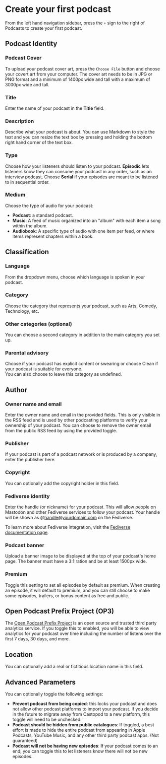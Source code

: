 # Create your first podcast

From the left hand navigation sidebar, press the `+` sign to the right of Podcasts to create your first podcast.

## Podcast Identity

### Podcast Cover

To upload your podcast cover art, press the `Choose File` button and choose your covert art from your computer.  The 
cover art needs to be in JPG or PNG format and a minimum of 1400px wide and tall with a maximum of 3000px wide and 
tall.

### Title
Enter the name of your podcast in the **Title** field.

### Description

Describe what your podcast is about.  You can use Markdown to style the text and you can resize the text box by
pressing and holding the bottom right hand corner of the text box.

### Type

Choose how your listeners should listen to your podcast.  **Episodic** lets listeners know they can consume your podcast 
in any order, such as an interview podcast.  Choose **Serial** if your episodes are meant to be listened to in 
sequential order.

### Medium

Choose the type of audio for your podcast:

* **Podcast**: a standard podcast.
* **Music**: A feed of music organized into an "album" with each item a song within the album.
* **Audiobook**: A specific type of audio with one item per feed, or where items represent chapters within a book.

## Classification

### Language

From the dropdown menu, choose which language is spoken in your podcast.

### Category

Choose the category that represents your podcast, such as Arts, Comedy, Technology, etc.

### Other categories (optional)

You can choose a second category in addition to the main category you set up.

### Parental advisory

Choose if your podcast has explicit content or swearing or choose Clean if your podcast is suitable for everyone.  
You can also choose to leave this category as undefined.

## Author

### Owner name and email

Enter the owner name and email in the provided fields.  This is only visible in the RSS feed and is used by other 
podcasting platforms to verify your ownership of your podcast.  You can choose to remove the owner email 
from the public RSS feed by using the provided toggle.

### Publisher

If your podcast is part of a podcast network or is produced by a company, enter the publisher here.

### Copyright

You can optionally add the copyright holder in this field.

### Fediverse identity

Enter the handle (or nickname) for your podcast.  This will allow people on Mastodon and other Fediverse services 
to follow your podcast.  Your handle will be shown as @handle@yourdomain.com on the Fediverse.  

To learn more about Fediverse integration, visit the [Fediverse documentation page](../../instance/fediverse).

### Podcast banner

Upload a banner image to be displayed at the top of your podcast's home page.  The banner must have a 3:1 ration and 
be at least 1500px wide.

### Premium

Toggle this setting to set all episodes by default as premium.  When creating an episode, it will default to premium, 
and you can still choose to make some episodes, trailers, or bonus content as free and public.

## Open Podcast Prefix Project (OP3)

The [Open Podcast Prefix Project](https://op3.dev) is an open source and trusted third party analytics service.  If 
you toggle this to enabled, you will be able to view analytics for your podcast over time including the number of 
listens over the first 7 days, 30 days, and more.

## Location

You can optionally add a real or fictitious location name in this field.

## Advanced Parameters

You can optionally toggle the following settings: 

* **Prevent podcast from being copied**:  this locks your podcast and does not allow other podcast platforms to import 
your podcast.  If you decide in the future to migrate away from Castopod to a new platform, this toggle will need to be
unchecked.
* **Podcast should be hidden from public catalogues**: If toggled, a best effort is made to hide the entire podcast from 
appearing in Apple Podcasts, YouTube Music, and any other third party podcast apps.  (Not guaranteed)
* **Podcast will not be having new episodes**:  If your podcast comes to an end, you can toggle this to let listeners 
know there will not be new episodes.